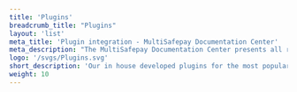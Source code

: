 ```yaml
---
title: 'Plugins'
breadcrumb_title: "Plugins"
layout: 'list'
meta_title: 'Plugin integration - MultiSafepay Documentation Center'
meta_description: "The MultiSafepay Documentation Center presents all relevant information about our Plugins and API. You can also find support pages for Payment Methods, Tools and General Questions as well as the contact details of our Support and Integration Teams."
logo: '/svgs/Plugins.svg'
short_description: 'Our in house developed plugins for the most popular ecommerce platforms'
weight: 10
---
```

